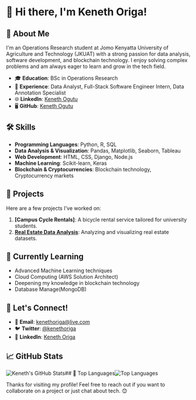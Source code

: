 # 👋 Hi there, I'm Keneth Origa!

## 🚀 About Me
I'm an Operations Research student at Jomo Kenyatta University of Agriculture and Technology (JKUAT) with a strong passion for data analysis, software development, and blockchain technology. I enjoy solving complex problems and am always eager to learn and grow in the tech field.

- 🎓 **Education**: BSc in Operations Research
- 💼 **Experience**: Data Analyst, Full-Stack Software Engineer Intern, Data Annotation Specialist
- 🌐 **LinkedIn**: [Keneth Ogutu](https://www.linkedin.com/in/kenethoriga)
- 🖥️ **GitHub**: [Keneth Ogutu](https://www.github.com/kenethoriga)

## 🛠️ Skills
- **Programming Languages**: Python, R, SQL
- **Data Analysis & Visualization**: Pandas, Matplotlib, Seaborn, Tableau
- **Web Development**: HTML, CSS, Django, Node.js
- **Machine Learning**: Scikit-learn, Keras
- **Blockchain & Cryptocurrencies**: Blockchain technology, Cryptocurrency markets

## 🌟 Projects
Here are a few projects I've worked on:

1. **[Campus Cycle Rentals]**: A bicycle rental service tailored for university students.
2. **[Real Estate Data Analysis](https://github.com/kenethoriga/real-estate-data-analysis)**: Analyzing and visualizing real estate datasets.

## 🌱 Currently Learning
- Advanced Machine Learning techniques
- Cloud Computing (AWS Solution Architect)
- Deepening my knowledge in blockchain technology
- Database Manage(MongoDB)

## 💬 Let's Connect!
- 📧 **Email**: kenethoriga@live.com
- 🐦 **Twitter**: [@kenethoriga](https://twitter.com/kenethoriga)
- 💼 **LinkedIn**: [Keneth Origa](https://www.linkedin.com/in/kenethoriga)

## 📈 GitHub Stats
![Keneth's GitHub Stats](https://github-readme-stats.vercel.app/api?username=kenethoriga&show_icons=true&theme=radical)## 🏅 Top Languages![Top Languages](https://github-readme-stats.vercel.app/api/top-langs/?username=kenethoriga&layout=compact&theme=radical)

Thanks for visiting my profile! Feel free to reach out if you want to collaborate on a project or just chat about tech. 😊
